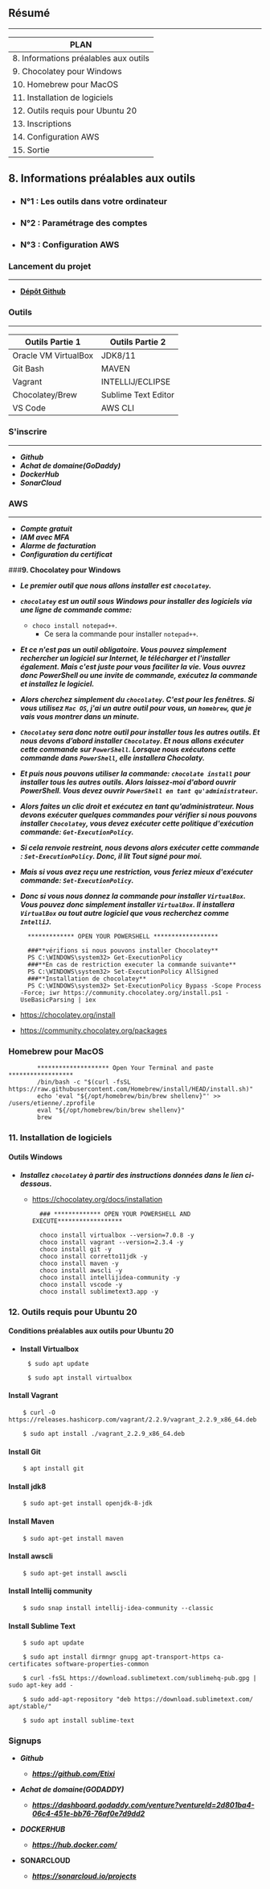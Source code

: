 ## **Résumé**
<hr>

|PLAN|
|----|
|8. Informations préalables aux outils|
|9. Chocolatey pour Windows|
|10. Homebrew pour MacOS|
|11. Installation de logiciels|
|12. Outils requis pour Ubuntu 20|
|13. Inscriptions|
|14. Configuration AWS|
|15. Sortie|


## **8. Informations préalables aux outils**


+ <h3><b>N°1 : Les outils dans votre ordinateur</b></h3>
+ <h3><b>N°2 : Paramétrage des comptes</h3></b>
+ <h3><b>N°3 : Configuration AWS</h3></b>

### **Lancement du projet**
<hr>

+ **[Dépôt Github](https://github.com/Etixi/vprofile-project.git)**

### **Outils**
<hr>

|Outils Partie 1|Outils Partie 2|
|---------------|---------------|
|Oracle VM VirtualBox|JDK8/11|
|Git Bash|MAVEN|
|Vagrant|INTELLIJ/ECLIPSE|
|Chocolatey/Brew|Sublime Text Editor|
|VS Code|AWS CLI|


### **S'inscrire**
<hr>

+ ***Github***
+ ***Achat de domaine(GoDaddy)***
+ ***DockerHub***
+ ***SonarCloud***

### **AWS**
<hr>

+ ***Compte gratuit***
+ ***IAM avec MFA***
+ ***Alarme de facturation***
+ ***Configuration du certificat***

###**9. Chocolatey pour Windows**

+ ***Le premier outil que nous allons installer est `chocolatey`.***

+ ***`chocolatey` est un outil sous Windows pour installer des logiciels via une ligne de commande comme:***

    + `choco install notepad++`.
        + Ce sera la commande pour installer `notepad++`.

+ ***Et ce n'est pas un outil obligatoire. Vous pouvez simplement rechercher un logiciel sur Internet, le télécharger et l'installer également. Mais c'est juste pour vous faciliter la vie. Vous ouvrez donc PowerShell ou une invite de commande, exécutez la commande et installez le logiciel.***

+ ***Alors cherchez simplement du `chocolatey`. C'est pour les fenêtres. Si vous utilisez `Mac OS`, j'ai un autre outil pour vous, un `homebrew`, que je vais vous montrer dans un minute.***

+ ***`Chocolatey` sera donc notre outil pour installer tous les autres outils. Et nous devons d’abord installer `Chocolatey`. Et nous allons exécuter cette commande sur `PowerShell`. Lorsque nous exécutons cette commande dans `PowerShell`, elle installera Chocolaty.***

+ ***Et puis nous pouvons utiliser la commande: `chocolate install` pour installer tous les autres outils. Alors laissez-moi d'abord ouvrir PowerShell. Vous devez ouvrir `PowerShell en tant qu'administrateur`.***

+ ***Alors faites un clic droit et exécutez en tant qu'administrateur. Nous devons exécuter quelques commandes pour vérifier si nous pouvons installer `Chocolatey`, vous devez exécuter cette politique d'exécution commande: `Get-ExecutionPolicy`.***

+ ***Si cela renvoie restreint, nous devons alors exécuter cette commande : `Set-ExecutionPolicy`. Donc, il lit Tout signé pour moi.***

+ ***Mais si vous avez reçu une restriction, vous feriez mieux d'exécuter commande: `Set-ExecutionPolicy`.***

+ ***Donc si vous nous donnez la commande pour installer `VirtualBox`. Vous pouvez donc simplement installer `VirtualBox`. Il installera `VirtualBox` ou tout autre logiciel que vous recherchez comme `IntelliJ`.***


        ************* OPEN YOUR POWERSHELL ******************

        ###**vérifions si nous pouvons installer Chocolatey**
        PS C:\WINDOWS\system32> Get-ExecutionPolicy
        ###**En cas de restriction executer la commande suivante**
        PS C:\WINDOWS\system32> Set-ExecutionPolicy AllSigned
        ###**Installation de chocolatey**
        PS C:\WINDOWS\system32> Set-ExecutionPolicy Bypass -Scope Process -Force; iwr https://community.chocolatey.org/install.ps1 -UseBasicParsing | iex


+ https://chocolatey.org/install

+ https://community.chocolatey.org/packages


### **Homebrew pour MacOS**
            
            ******************** Open Your Terminal and paste ******************
            /bin/bash -c "$(curl -fsSL https://raw.githubusercontent.com/Homebrew/install/HEAD/install.sh)"
            echo 'eval "${/opt/homebrew/bin/brew shellenv}"' >> /users/etienne/.zprofile
            eval "${/opt/homebrew/bin/brew shellenv}"
            brew


### **11. Installation de logiciels**

#### **Outils Windows**
+ ***Installez `chocolatey` à partir des instructions données dans le lien ci-dessous.***

    + https://chocolatey.org/docs/installation

            ### ************* OPEN YOUR POWERSHELL AND EXECUTE******************

            choco install virtualbox --version=7.0.8 -y
            choco install vagrant --version=2.3.4 -y
            choco install git -y
            choco install corretto11jdk -y
            choco install maven -y
            choco install awscli -y
            choco install intellijidea-community -y
            choco install vscode -y
            choco install sublimetext3.app -y


### **12. Outils requis pour Ubuntu 20**


#### **Conditions préalables aux outils pour Ubuntu 20**

+ **Install Virtualbox**

        $ sudo apt update

        $ sudo apt install virtualbox

#### **Install Vagrant**

        $ curl -O https://releases.hashicorp.com/vagrant/2.2.9/vagrant_2.2.9_x86_64.deb

        $ sudo apt install ./vagrant_2.2.9_x86_64.deb


#### **Install Git**

        $ apt install git

#### **Install jdk8**

        $ sudo apt-get install openjdk-8-jdk

#### **Install Maven**

        $ sudo apt-get install maven

#### **Install awscli**

        $ sudo apt-get install awscli

#### **Install Intellij community**

        $ sudo snap install intellij-idea-community --classic

#### **Install Sublime Text**

        $ sudo apt update

        $ sudo apt install dirmngr gnupg apt-transport-https ca-certificates software-properties-common

        $ curl -fsSL https://download.sublimetext.com/sublimehq-pub.gpg | sudo apt-key add -

        $ sudo add-apt-repository "deb https://download.sublimetext.com/ apt/stable/"

        $ sudo apt install sublime-text


### **Signups**


+ ***Github***

    + ***https://github.com/Etixi***

+ ***Achat de domaine(GODADDY)***

    + ***https://dashboard.godaddy.com/venture?ventureId=2d801ba4-06c4-451e-bb76-76af0e7d9dd2***

+ ***DOCKERHUB***

    + ***https://hub.docker.com/***

+ **SONARCLOUD**

    + ***https://sonarcloud.io/projects***



